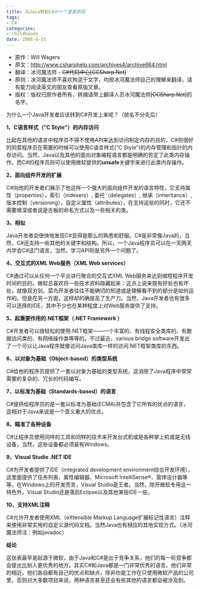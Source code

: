 ```yaml
---
title: 从Java转到C#的十个重要原因
tags:
- C#
categories:
- childhoods
date: 2006-8-15
---
```


* 原作：Will Wagers
* 原文：<http://www.csharphelp.com/archives4/archive664.html>
* 翻译：冰河魔法师 - ~~C\#代码中心[CCSharp.Net]~~
* 原则：冰河魔法师不喜欢拘泥于文字，均按冰河魔法师自己的理解来翻译，请有能力阅读英文的朋友查看原版文章。
* 版权：版权归原作者所有，转摘请带上翻译人员冰河魔法师~~[CCSharp.Net]~~的名字。

为什么一个Java开发者应该转到C\#开发上来呢？（排名不分先后）

**1、C语言样式（"C Style"）的内存访问**

比起在其他的语言中程序员不得不使用API来达到访问制定内存的目的，C\#则很好的同意程序员在需要的时候可以使用C语言样式("C Style")的内存管理和指针的内存访问。当然，Java以及其他的面向对象编程语言都是明确的否定了此类内存操作。而C\#的程序员则可以使用微软提供的**unsafe**关键字来进行此类内存操作。

**2、面向组件开发的扩展**

C\#向他的开发者们展示了他这样一个强大的面向组件开发的语言特性，它支持属性（properties），索引（indexers）, 委托（delegates）, 继承（inheritance）,版本控制（versioning），自定义属性（attributes），在支持这些的同时，它还不需要艰深或者说是古板的命名方式以及一些相关的类。

**3、相似**

Java开发者会很快地发现C\#显得是那么的熟悉和舒服。C\#是非常像Java的，当然，C\#还支持一些其他的关键字和结构。所以，一个Java程序员可以在一天两天内学会C\#这门语言，当然，学习API则是另外一个问题了。

**4、交互式的XML Web服务（XML Web services）**

C\#通过可以从任何一个平台进行聚合的交互式XML Web服务来达到缩短程序开发时间的目的。微软总喜欢将一些技术资料隐藏起来：这点上说来既有好处也有坏处，就像双刃剑。菜鸟开发者往往不能确切的知道或是理解看不到的部分是如何运作的。但是在另一方面，这样却的确提高了生产力。当然，Java开发者也有很多可以选择的IDE，其中不少也在某种程度上对Web服务提供了支持。

**5、起重要作用的.NET框架（.NET Framework ）**

C\#开发者可以很轻松的使用.NET框架——一个丰富的、有线程安全类库的、有数据访问类的、有网络操作类等等的。不过最近，various bridge software开发出了一个可以让Java程序就像访问Java类库一样的访问.NET框架类库的东西。

**6、以对象为基础（Object-based）的类型系统**

C\#给他的程序员提供了一套以对象为基础的类型系统，这消除了Java程序中常常需要的复杂的、冗长的代码编写。

**7、以标准为基础（Standards-based）的语言**

C\#提供给程序员的是一套以标准为基础(ECMA)并包含了它所有的优点的语言，这相对于Java来说是一个意义重大的优点。

**8、瞄准了各种设备**

C\#让程序员使用同样的工具和同样的技术来开发台式机或是各种掌上机或是无线设备，当然，这些设备都必须装有Windows。

**9、Visual Studio .NET IDE**

C\#为开发者提供了IDE（integrated development environment综合开发环境），这里面提供了任务列表、属性编辑器、Microsoft IntelliSense®、窗体设计器等等。在Windows上的开发而言，Visual Studio是王者。当然，除开微软专用这一特色外，Visual Studio还是落后Eclipse以及其他某些IDE一些。

**10、支持XML注释**

C\#允许开发者使用XML（eXtensible Markup Language扩展标记性语言）注释来使用非常实用的自定义源代码文档。当然Java也有相应的其他实现方式。（冰河魔法师注：例如javadoc）

**结论**

这张表最早是起源于微软，由于Java和C\#是出于竞争关系，他们的每一轮竞争都会提出比别人更优秀的地方。其实C\#和Java都是一门非常优秀的语言，他们非常的相近，他们各自都有自己的优点和缺点，除非你是工作在只使用微软产品的公司里，否则对大多数项目来说，两种语言甚至还会有些其他的语言都会被涉及到。

